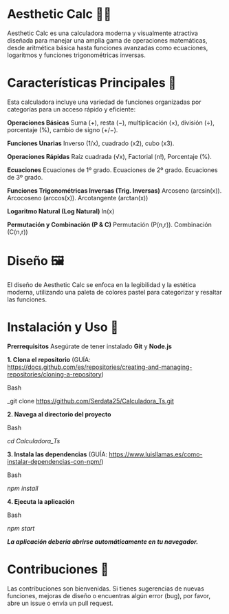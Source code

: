 # Aesthetic Calc 📐✨

Aesthetic Calc es una calculadora moderna y visualmente atractiva diseñada para manejar una amplia gama de operaciones matemáticas, desde aritmética básica hasta funciones avanzadas como ecuaciones, logaritmos y funciones trigonométricas inversas.

# Características Principales 🧮
Esta calculadora incluye una variedad de funciones organizadas por categorías para un acceso rápido y eficiente:

**Operaciones Básicas**
Suma (+), resta (−), multiplicación (×), división (÷), porcentaje (%), cambio de signo (+/−).

**Funciones Unarias**
Inverso (1/x), cuadrado (x2), cubo (x3).

**Operaciones Rápidas**
Raíz cuadrada (√x), Factorial (n!), Porcentaje (%).

**Ecuaciones**
Ecuaciones de 1º grado. Ecuaciones de 2º grado. Ecuaciones de 3º grado.

**Funciones Trigonométricas Inversas (Trig. Inversas)**
Arcoseno (arcsin(x)). Arcocoseno (arccos(x)). Arcotangente (arctan(x))

**Logaritmo Natural (Log Natural)**
ln(x)

**Permutación y Combinación (P & C)**
Permutación (P(n,r)). Combinación (C(n,r))

# Diseño 🖼️
El diseño de Aesthetic Calc se enfoca en la legibilidad y la estética moderna, utilizando una paleta de colores pastel para categorizar y resaltar las funciones.

# Instalación y Uso 🚀
**Prerrequisitos**
Asegúrate de tener instalado **Git** y **Node.js**

 **1. Clona el repositorio** (GUÍA: https://docs.github.com/es/repositories/creating-and-managing-repositories/cloning-a-repository)

  Bash
  
  _git clone https://github.com/Serdata25/Calculadora_Ts.git

**2. Navega al directorio del proyecto**

  Bash
  
  _cd Calculadora_Ts_

 **3. Instala las dependencias** (GUÍA: https://www.luisllamas.es/como-instalar-dependencias-con-npm/)

  Bash
  
  _npm install_

 **4. Ejecuta la aplicación**

  Bash
  
  _npm start_

 **_La aplicación debería abrirse automáticamente en tu navegador._**



# Contribuciones 🤝
Las contribuciones son bienvenidas. Si tienes sugerencias de nuevas funciones, mejoras de diseño o encuentras algún error (bug), por favor, abre un issue o envía un pull request.
